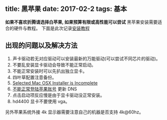 title: 黑苹果
date: 2017-02-2
tags: 基本
---
**如果不喜欢折腾请选择白苹果, 如果预算有限或高性能可以尝试**
黑苹果安装需要适合的硬件与教程。 下面是此次记录[安装教程](https://www.tonymacx86.com)

## 出现的问题以及解决方法

1. 声卡驱动若无对应驱动可以安装最新的万能驱动(可以尝试不同芯片的驱动)。
1. 不要乱安装显卡驱动会导致不能正常启动。
1. 不能正常安装时可以先扒出独立显卡。
2. 四叶草配置注意备份。
1. [Selected Mac OSX Installer is Incomplete](https://www.reddit.com/r/hackintosh/comments/56gbz7/unibeast_701_selected_mac_os_x_installer_is/)
1. [不能正常登陆苹果账号](https://www.tonymacx86.com/threads/how-to-fix-imessage.110471/#TOP3.2) 更新 DNS
1. 点击启动项反应慢是由于显卡驱动没正常安装。
2. hd4400 显卡不要使用 vga。

另外苹果系统外接 4k 显示器需要注意自己的机器是否支持 4k@60hz。